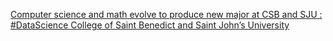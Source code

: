 [Computer science and math evolve to produce new major at CSB and SJU : #DataScience   College of Saint Benedict and Saint John’s University](https://qi.tc/qi/120949)